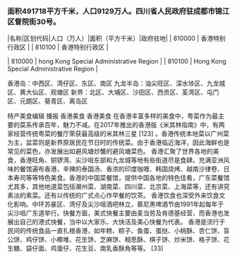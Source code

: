 <!--
 * @Author: vigne 1186963387@qq.com
 * @Date: 2022-09-27 12:08:12
 * @LastEditors: vigne 1186963387@qq.com
 * @LastEditTime: 2022-09-27 20:40:13
 * @FilePath: /cooking-menu/src/views/asia/eastAsia/china/components/hongKong /readme.md
 * @Description: 这是默认设置,请设置`customMade`, 打开koroFileHeader查看配置 进行设置: https://github.com/OBKoro1/koro1FileHeader/wiki/%E9%85%8D%E7%BD%AE
-->
### 面积491718平方千米，人口9129万人。四川省人民政府驻成都市锦江区督院街30号。
<!-- ||||| -->
|名称|区划代码|人口（万人）|面积（平方千米）|政府驻地|
| 810000 | 香港特别行政区 |
| 810100 | 香港特别行政区 |

| 810000 | hong Kong Special Administrative Region |
| 810100 | Hong Kong Special Administrative Region |

香港岛：中西区、湾仔区、东区、南区
九龙半岛：油尖旺区、深水埗区、九龙城区、黄大仙区、观塘区
新界：北区、大埔区、沙田区、西贡区、荃湾区、屯门区、元朗区、葵青区、离岛区

特产美食编辑 播报
香港美食
香港美食
在香港丰富多样的美食中，粤菜作为最主要的菜系传承百年，魅力不减。在2017年推出的香港版《米其林指南》中，有两家经营传统粤菜的餐厅荣获最高级的米其林三星 [123]  。香港传统本地菜以广州菜为主，盆菜则是新界原居民在节日时的传统菜。由于香港临近海洋，因此海鲜也是常见的菜色，亦发展出如避风塘炒蟹的避风塘菜色。
香港汇聚了世界各地的美食，香港旺角、铜锣湾、尖沙咀东部和九龙城等地有些街道尽是食肆。充满亚洲风味的餐馆遍布香港，辛辣的泰国汤、香浓的印度咖喱、韩国烧烤、越南沙律卷、日本寿司等等特色美食。香港的中国菜餐馆，提供中国各地的特色佳肴，广东菜餐馆尤其多，其他地道菜包括潮州菜、湖南菜、四川菜、北京菜、上海菜等，还有讲究素淡的素菜。还有以传统的广式点心作早餐的饮茶。
香港饮食也深受外来饮食文化影响。中环苏豪区、湾仔及尖沙咀酒吧林立，慕尼黑啤酒节由1991年起每年于尖沙咀广东道举行。快餐方面，美式快餐主要由麦当劳及肯德基经营，而香港也发展出自己的港式快餐，当中以大家乐、大快活及美心快餐为代表。
香港是流行于民间的传统食品一直扎根香港，如年糕、粽子、鱼蛋、蛋挞、小桃酥、杏仁饼、盲公饼、鸡仔饼、小椰堆、花生饼、芝麻饼、相思酥、棋子饼、炒米饼、格子饼、花生糖、袋仔面、鸡蛋仔、花生豆、南乳香酥角等等。 [33] 




